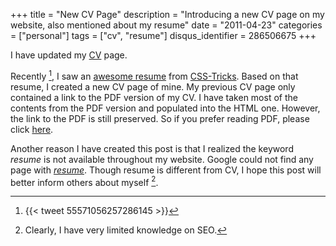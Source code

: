 +++
title = "New CV Page"
description = "Introducing a new CV page on my website, also mentioned about my resume"
date = "2011-04-23"
categories = ["personal"]
tags = ["cv", "resume"]
disqus_identifier = 286506675
+++

I have updated my [CV](/cv/) page.

Recently [^1], I saw an [awesome resume] from [CSS-Tricks]. Based on
that resume, I created a new CV page of mine. My previous CV page only
contained a link to the PDF version of my CV. I have taken most of the
contents from the PDF version and populated into the HTML
one. However, the link to the PDF is still preserved. So if you prefer
reading PDF, please click [here](/cv/vitae.pdf).

Another reason I have created this post is that I realized the keyword
_resume_ is not available throughout my website. Google could not find
any page with _[resume]_. Though resume is different from CV, I hope
this post will better inform others about myself [^2].

[awesome resume]: http://css-tricks.com/examples/OnePageResume/
[CSS-Tricks]: http://css-tricks.com/
[resume]: http://ronhuang.org/search/?cx=partner-pub-2284163765913634%3A9203988230&cof=FORID%3A10&ie=UTF-8&q=resume
[^1]: {{< tweet 55571056257286145 >}}
[^2]: Clearly, I have very limited knowledge on SEO.

